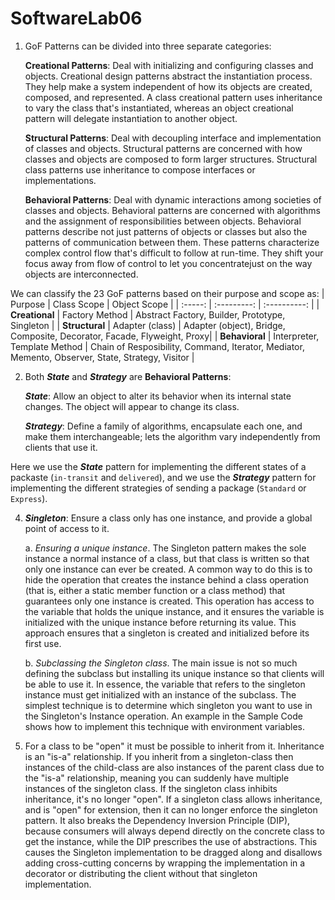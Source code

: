 # SoftwareLab06

1. GoF Patterns can be divided into three separate categories:

    **Creational Patterns**: Deal with initializing and configuring classes and objects. Creational design patterns abstract the instantiation process. They help make a system independent of how its objects are created, composed, and represented. A class creational pattern uses inheritance to vary the class that's instantiated, whereas an object creational pattern will delegate instantiation to another object.

    **Structural Patterns**: Deal with decoupling interface and implementation of classes and objects. Structural patterns are concerned with how classes and objects are composed to form larger structures. Structural class patterns use inheritance to compose interfaces or implementations.

    **Behavioral Patterns**: Deal with dynamic interactions among societies of classes and objects. Behavioral patterns are concerned with algorithms and the assignment of responsibilities between objects. Behavioral patterns describe not just patterns of objects or classes but also the patterns of communication between them. These patterns characterize complex control flow that's difficult to follow at run-time. They shift your focus away from flow of control to let you concentratejust on the way objects are interconnected.

We can classify the 23 GoF patterns based on their purpose and scope as:
| Purpose | Class Scope | Object Scope |
| :-----: | :---------: | :----------: |
| **Creational** | Factory Method | Abstract Factory, Builder, Prototype, Singleton | 
| **Structural** | Adapter (class) | Adapter (object), Bridge, Composite, Decorator, Facade, Flyweight, Proxy|
| **Behavioral** | Interpreter, Template Method | Chain of Resposibility, Command, Iterator, Mediator, Memento, Observer, State, Strategy, Visitor |

2. Both **_State_** and **_Strategy_** are **Behavioral Patterns**:

    **_State_**: Allow an object to alter its behavior when its internal state changes. The object will appear to change its class.

    **_Strategy_**: Define a family of algorithms, encapsulate each one, and make them interchangeable; lets the algorithm vary independently from clients that use it.

Here we use the **_State_** pattern for implementing the different states of a packaste (`in-transit` and `delivered`), and we use the **_Strategy_** pattern for implementing the different strategies of sending a package (`Standard` or `Express`).

4. **_Singleton_**: Ensure a class only has one instance, and provide a global point of access to it.

   a. _Ensuring a unique instance_. The Singleton pattern makes the sole instance a normal instance of a class, but that class is written so that only one instance can ever be created. A common way to do this is to hide the operation that creates the instance behind a class operation (that is, either a static member function or a class method) that guarantees only one instance is created. This operation has access to the variable that holds the unique instance, and it ensures the variable is initialized with the unique instance before returning its value. This approach ensures that a singleton is created and initialized before its first use.

   b. _Subclassing the Singleton class_. The main issue is not so much defining the subclass but installing its unique instance so that clients will be able to use it. In essence, the variable that refers to the singleton instance must get initialized with an instance of the subclass. The simplest technique is to determine which singleton you want to use in the Singleton's Instance operation. An example in the Sample Code shows how to implement this technique with environment variables.

5. For a class to be "open" it must be possible to inherit from it. Inheritance is an "is-a" relationship. If you inherit from a singleton-class then instances of the child-class are also instances of the parent class due to the "is-a" relationship, meaning you can suddenly have multiple instances of the singleton class. If the singleton class inhibits inheritance, it's no longer "open". If a singleton class allows inheritance, and is "open" for extension, then it can no longer enforce the singleton pattern. It also breaks the Dependency Inversion Principle (DIP), because consumers will always depend directly on the concrete class to get the instance, while the DIP prescribes the use of abstractions. This causes the Singleton implementation to be dragged along and disallows adding cross-cutting concerns by wrapping the implementation in a decorator or distributing the client without that singleton implementation.
